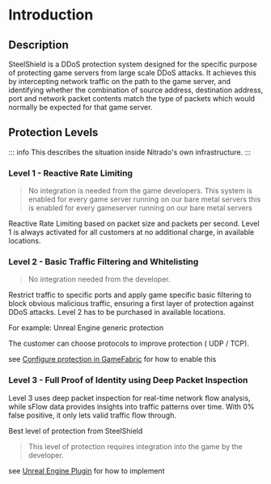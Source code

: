 # Introduction

## Description

SteelShield is a DDoS protection system designed for the specific purpose of protecting game servers from large scale DDoS
attacks. It achieves this by intercepting network traffic on the path to the game server, and identifying whether the
combination of source address, destination address, port and network packet contents match the type of packets which
would normally be expected for that game server.

## Protection Levels

::: info
This describes the situation inside Nitrado's own infrastructure.
:::

### Level 1 - Reactive Rate Limiting
> No integration is needed from the game developers.
> This system is enabled for every game server running on our bare metal servers
> this is enabled for every gameserver running on our bare metal servers

Reactive Rate Limiting based on packet size and packets per second. Level 1 is always activated for all customers at no additional charge, in available locations.

### Level 2 - Basic Traffic Filtering and Whitelisting
> No integration needed from the developer.

Restrict traffic to specific ports and apply game specific basic filtering to block obvious malicious traffic, ensuring a first layer of protection against DDoS attacks. Level 2 has to be purchased in available locations.

For example: Unreal Engine generic protection

The customer can choose protocols to improve protection ( UDP / TCP).

see [Configure protection in GameFabric](/steelshield/gamefabric/gamefabric) for how to enable this

### Level 3 - Full Proof of Identity using Deep Packet Inspection

Level 3 uses deep packet inspection for real-time network flow analysis, while sFlow data provides insights into traffic patterns over time. With 0% false positive, it only lets valid traffic flow through.

Best level of protection from SteelShield

> This level of protection requires integration into the game by the developer.

see [Unreal Engine Plugin](/steelshield/unreal-engine-plugin/using-the-plugin) for how to implement
